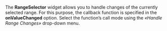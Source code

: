 The **RangeSelector** widget allows you to&nbsp;handle changes of&nbsp;the currently selected range. For this purpose, the callback function is&nbsp;specified in&nbsp;the **onValueChanged** option. Select the function&rsquo;s call mode using the _&laquo;Handle Range Changes&raquo;_ drop-down menu.